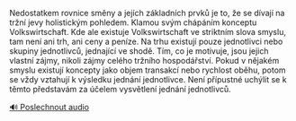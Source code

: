 
Nedostatkem rovnice směny a jejích základních prvků je to, že se dívají na tržní jevy holistickým pohledem. Klamou svým chápáním konceptu Volkswirtschaft. Kde ale existuje Volkswirtschaft ve striktním slova smyslu, tam není ani trh, ani ceny a peníze. Na trhu existují pouze jednotlivci nebo skupiny jednotlivců, jednající ve shodě. Tím, co je motivuje, jsou jejich vlastní zájmy, nikoli zájmy celého tržního hospodářství. Pokud v nějakém smyslu existují koncepty jako objem transakcí nebo rychlost oběhu, potom se vždy vztahují k výsledku jednání jednotlivce. Není přípustné uchýlit se k těmto představám za účelem vysvětlení jednání jednotlivců.

[🔊 Poslechnout audio](/data/7-paragraphs/audio/chapter_74/para_009-Nedostatkem-rovnice-smny-a-jejch-zkladnch-prvk.mp3)
